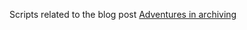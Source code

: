 Scripts related to the blog post [Adventures in archiving](http://www.mysqlperformanceblog.com/2013/02/11/adventures-in-archiving)
